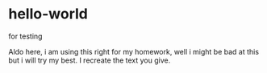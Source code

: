 # hello-world
for testing

Aldo here, i am using this right for my homework, well i might be bad at this but i will try my best.
I recreate the text you give.
